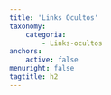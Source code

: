 ```yaml
---
title: 'Links Ocultos'
taxonomy:
    categoria:
        - Links-ocultos
anchors:
    active: false
menuright: false
tagtitle: h2
---
```


